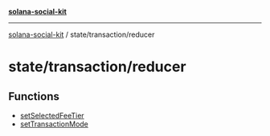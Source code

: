 [**solana-social-kit**](../../../README.md)

***

[solana-social-kit](../../../README.md) / state/transaction/reducer

# state/transaction/reducer

## Functions

- [setSelectedFeeTier](functions/setSelectedFeeTier.md)
- [setTransactionMode](functions/setTransactionMode.md)
